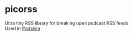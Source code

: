 # picorss
Ultra tiny RSS library for breaking open podcast RSS feeds  
Used in [Podskim](https://github.com/stevenewbs/podskim)
